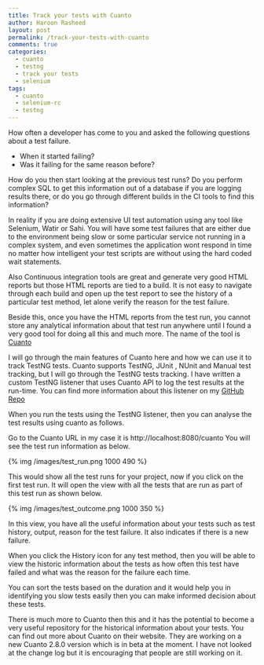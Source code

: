```yaml
---
title: Track your tests with Cuanto
author: Haroon Rasheed
layout: post
permalink: /track-your-tests-with-cuanto
comments: true
categories:
  - cuanto
  - testng
  - track your tests
  - selenium
tags:
  - cuanto
  - selenium-rc
  - testng
---
```

How often a developer has come to you and asked the following questions about a test failure. 


* When it started failing?
* Was it failing for the same reason before?


How do you then start looking at the previous test runs? Do you perform complex SQL to get this information out of a database if you are logging results there, or do you go through different builds in the CI tools to find this information?

<!-- more -->

In reality if you are doing extensive UI test automation using any tool like Selenium, Watir or Sahi. You will have some test failures that are either due to the environment being slow or some particular service not running in a complex system, and even sometimes the application wont respond in time no matter how intelligent your test scripts are without using the hard coded wait statements. 

Also Continuous integration tools are great and generate very good HTML reports but those HTML reports are tied to a build. It is not easy to navigate through each build and open up the test report to see the history of a particular test method, let alone verify the reason for the test failure. 

Beside this, once you have the HTML reports from the test run, you cannot store any analytical information about that test run anywhere until I found a very good tool for doing all this and much more. The name of the tool is [ Cuanto ][1]

I will go through the main features of Cuanto here and how we can use it to track TestNG tests. Cuanto supports TestNG, JUnit , NUnit and Manual test tracking, but I will go through the TestNG tests tracking. I have written a custom TestNG listener that uses Cuanto API to log the test results at the run-time. You can find more information about this listener on my [GitHub Repo][2]

When you run the tests using the TestNG listener, then you can analyse the test results using cuanto as follows.

Go to the Cuanto URL in my case it is http://localhost:8080/cuanto
You will see the test run information as below. 

{% img /images/test_run.png 1000 490 %}

This would show all the test runs for your project, now if you click on the first test run. It will open the view with all the tests that are run as part of this test run as shown below.

{% img /images/test_outcome.png 1000 350 %}

In this view, you have all the useful information about your tests such as test history, output, reason for the test failure. It also indicates if there is a new failure. 

When you click the History icon for any test method, then you will be able to view the historic information about the tests as how often this test have failed and what was the reason for the failure each time. 

You can sort the tests based on the duration and it would help you in identifying you slow tests easily then you can make informed decision about these tests. 

There is much more to Cuanto then this and it has the potential to become a very useful repository for the historical information about your tests.
You can find out more about Cuanto on their website. They are working on a new Cuanto 2.8.0 version which is in beta at the moment. I have not looked at the change log but it is encouraging that people are still working on it.

 [1]: http://www.trackyourtests.com/
 [2]: https://github.com/haroonzone/cuanto-testng-listener